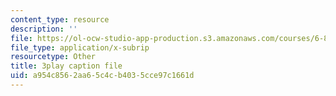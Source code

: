 ```yaml
---
content_type: resource
description: ''
file: https://ol-ocw-studio-app-production.s3.amazonaws.com/courses/6-858-computer-systems-security-fall-2014/a954c8562aa65c4cb4035cce97c1661d_GqmQg-cszw4.vtt
file_type: application/x-subrip
resourcetype: Other
title: 3play caption file
uid: a954c856-2aa6-5c4c-b403-5cce97c1661d
---
```

